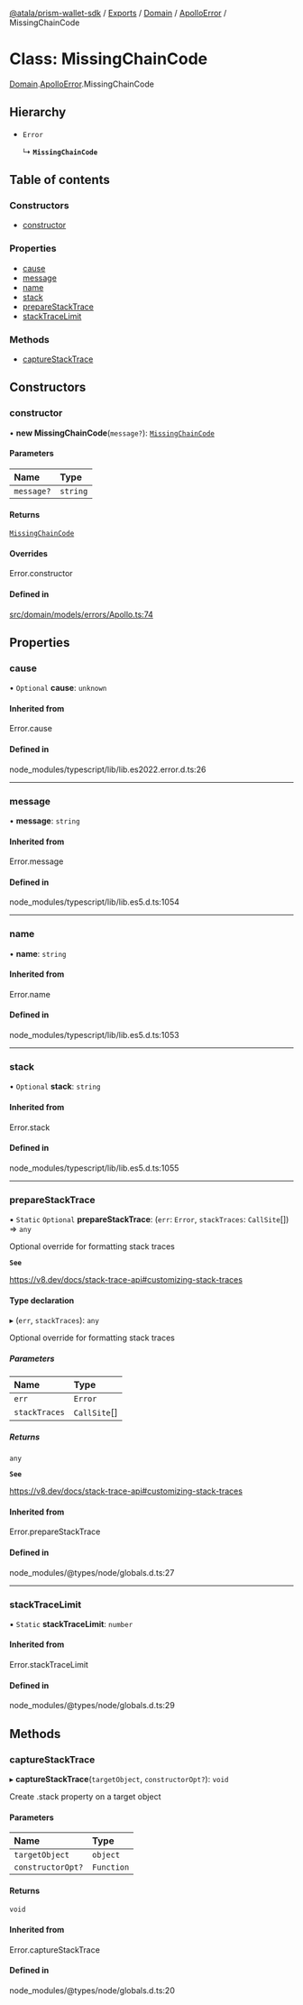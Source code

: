 [@atala/prism-wallet-sdk](../README.md) / [Exports](../modules.md) / [Domain](../modules/Domain.md) / [ApolloError](../modules/Domain.ApolloError.md) / MissingChainCode

# Class: MissingChainCode

[Domain](../modules/Domain.md).[ApolloError](../modules/Domain.ApolloError.md).MissingChainCode

## Hierarchy

- `Error`

  ↳ **`MissingChainCode`**

## Table of contents

### Constructors

- [constructor](Domain.ApolloError.MissingChainCode.md#constructor)

### Properties

- [cause](Domain.ApolloError.MissingChainCode.md#cause)
- [message](Domain.ApolloError.MissingChainCode.md#message)
- [name](Domain.ApolloError.MissingChainCode.md#name)
- [stack](Domain.ApolloError.MissingChainCode.md#stack)
- [prepareStackTrace](Domain.ApolloError.MissingChainCode.md#preparestacktrace)
- [stackTraceLimit](Domain.ApolloError.MissingChainCode.md#stacktracelimit)

### Methods

- [captureStackTrace](Domain.ApolloError.MissingChainCode.md#capturestacktrace)

## Constructors

### constructor

• **new MissingChainCode**(`message?`): [`MissingChainCode`](Domain.ApolloError.MissingChainCode.md)

#### Parameters

| Name | Type |
| :------ | :------ |
| `message?` | `string` |

#### Returns

[`MissingChainCode`](Domain.ApolloError.MissingChainCode.md)

#### Overrides

Error.constructor

#### Defined in

[src/domain/models/errors/Apollo.ts:74](https://github.com/input-output-hk/atala-prism-wallet-sdk-ts/blob/47ec1c8/src/domain/models/errors/Apollo.ts#L74)

## Properties

### cause

• `Optional` **cause**: `unknown`

#### Inherited from

Error.cause

#### Defined in

node_modules/typescript/lib/lib.es2022.error.d.ts:26

___

### message

• **message**: `string`

#### Inherited from

Error.message

#### Defined in

node_modules/typescript/lib/lib.es5.d.ts:1054

___

### name

• **name**: `string`

#### Inherited from

Error.name

#### Defined in

node_modules/typescript/lib/lib.es5.d.ts:1053

___

### stack

• `Optional` **stack**: `string`

#### Inherited from

Error.stack

#### Defined in

node_modules/typescript/lib/lib.es5.d.ts:1055

___

### prepareStackTrace

▪ `Static` `Optional` **prepareStackTrace**: (`err`: `Error`, `stackTraces`: `CallSite`[]) => `any`

Optional override for formatting stack traces

**`See`**

https://v8.dev/docs/stack-trace-api#customizing-stack-traces

#### Type declaration

▸ (`err`, `stackTraces`): `any`

Optional override for formatting stack traces

##### Parameters

| Name | Type |
| :------ | :------ |
| `err` | `Error` |
| `stackTraces` | `CallSite`[] |

##### Returns

`any`

**`See`**

https://v8.dev/docs/stack-trace-api#customizing-stack-traces

#### Inherited from

Error.prepareStackTrace

#### Defined in

node_modules/@types/node/globals.d.ts:27

___

### stackTraceLimit

▪ `Static` **stackTraceLimit**: `number`

#### Inherited from

Error.stackTraceLimit

#### Defined in

node_modules/@types/node/globals.d.ts:29

## Methods

### captureStackTrace

▸ **captureStackTrace**(`targetObject`, `constructorOpt?`): `void`

Create .stack property on a target object

#### Parameters

| Name | Type |
| :------ | :------ |
| `targetObject` | `object` |
| `constructorOpt?` | `Function` |

#### Returns

`void`

#### Inherited from

Error.captureStackTrace

#### Defined in

node_modules/@types/node/globals.d.ts:20
